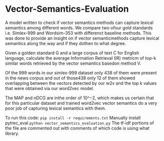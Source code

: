 # Vector-Semantics-Evaluation
A model written to check if vector semantics methods can capture lexical semantics among different words. We compare two ofour gold standards i.e. Simlex-999 and Wordsim-353 with differenct baseline methods. This was done to provide an insight on if vector semanticmethods capture lexical semantics along the way and if they dothen to what degree.

Given a golden standard G and a large corpus of text C for English language, calculate the average Information Retrieval (IR) metricm of top-k similar words retrieved by the vector semantics basedon method V.

Of the 999 words in our simlex-999 dataset only 438 of them were present in the news corpus and out of those438 only 12 of them showed overlapping between the vectors detected by our w2v and the top k values that were obtained via our word2vec model.

The MAP and nDCG are inthe order of 10^−2, which makes us certain that for this particular dataset and trained word2vec vector semantics do a very poor job of capturing lexical semantics with them.

To run this code:
`pip install -r requirements.txt`
Manually install pytrec_eval
`python vector_semantics_evaluation.py`
The tf-idf portions of the file are commented out with comments of which code is using what library.
